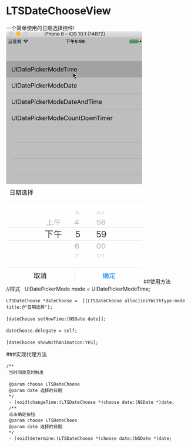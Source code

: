 # LTSDateChooseView
一个简单使用的日期选择控件!
![image](https://github.com/BossLee1220/LTSDateChoose/blob/master/date.gif)
##使用方法
    
    //样式
    UIDatePickerMode mode = UIDatePickerModeTime;
    
    LTSDateChoose *dateChoose =  [[LTSDateChoose alloc]initWithType:mode title:@"日期选择"];
    
    [dateChoose setNowTime:[NSDate date]];
    
    dateChoose.delegate = self;
    
    [dateChoose showWithAnimation:YES];
###实现代理方法
    
    /**
     当时间改变时触发

     @param choose LTSDateChoose
     @param date 选择的日期
     */
     - (void)changeTime:(LTSDateChoose *)choose date:(NSDate *)date;
     /**
     点击确定按钮
     @param choose LTSDateChoos
     @param date 选择的日期
     */
     - (void)determine:(LTSDateChoose *)choose date:(NSDate *)date;
